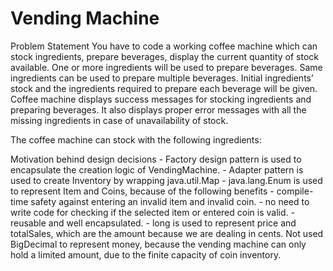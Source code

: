 # Vending Machine
Problem Statement
You have to code a working coffee machine which can stock ingredients, prepare beverages, display the current quantity of stock available. One or more ingredients will be used to prepare beverages. Same ingredients can be used to prepare multiple beverages. Initial ingredients’ stock and the ingredients required to prepare each beverage will be given. Coffee machine displays success messages for stocking ingredients and preparing beverages. It also displays proper error messages with all the missing ingredients in case of unavailability of stock.

The coffee machine can stock with the following ingredients:

Motivation behind design decisions
         - Factory design pattern is used to encapsulate the creation logic of VendingMachine.
         - Adapter pattern is used to create Inventory by wrapping java.util.Map
         - java.lang.Enum is used to represent Item and Coins, because of the following benefits
                - compile-time safety against entering an invalid item and invalid coin.
                - no need to write code for checking if the selected item or entered coin is valid.
                - reusable and well encapsulated.
         - long is used to represent price and totalSales, which are the amount because we are dealing in cents.
           Not used BigDecimal to represent money, because the vending machine can only hold a limited amount, due to the finite capacity of coin inventory.
